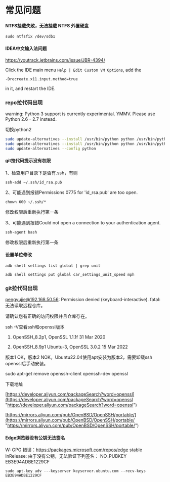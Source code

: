 # 常见问题

#### NTFS挂载失败，无法挂载 NTFS 外置硬盘

```纯文本
sudo ntfsfix /dev/sdb1
```

#### IDEA中文输入法问题

<https://youtrack.jetbrains.com/issue/JBR-4394/>

Click the IDE main menu `Help | Edit Custom VM Options`, add the 

```
-Drecreate.x11.input.method=true
```

 in it, and restart the IDE.

### repo拉代码出现

warning: Python 3 support is currently experimental. YMMV.
Please use Python 2.6 - 2.7 instead.

切换python2

```bash
sudo update-alternatives --install /usr/bin/python python /usr/bin/python3.8 1
sudo update-alternatives --install /usr/bin/python python /usr/bin/python2.7 2
sudo update-alternatives --config python

```



#### git拉代码提示没有权限

1、检查用户目录下是否有.ssh，有则

```
ssh-add ~/.ssh/id_rsa.pub
```

2、可能遇到报错Permissions 0775 for 'id_rsa.pub' are too open.

```
chown 600 ~/.ssh/*
```

修改权限后重新执行第一条

3、可能遇到报错Could not open a connection to your authentication agent.

```
ssh-agent bash
```

修改权限后重新执行第一条

#### 设置单位修改

```
adb shell settings list global | grep unit
```

```
adb shell settings put global car_settings_unit_speed mph
```

### git拉代码出现

[pengyujie@192.168.50.56](mailto:penge@192.168.50.56 "pengyujie@192.168.50.56"): Permission denied (keyboard-interactive).
fatal: 无法读取远程仓库。

请确认您有正确的访问权限并且仓库存在。

ssh -V查看ssh和openssl版本

1.  OpenSSH\_8.2p1, OpenSSL 1.1.1f  31 Mar 2020

2.  OpenSSH\_8.9p1 Ubuntu-3, OpenSSL 3.0.2 15 Mar 2022

版本1 OK，版本2 NOK。Ubuntu22.04使用apt安装为版本2，需要卸载ssh openssl后手动安装。

sudo apt-get remove openssh-client openssh-dev openssl

下载地址

[https://developer.aliyun.com/packageSearch?word=openssl](https://developer.aliyun.com/packageSearch?word=openssl "https://developer.aliyun.com/packageSearch?word=openssl")

[https://mirrors.aliyun.com/pub/OpenBSD/OpenSSH/portable/](https://mirrors.aliyun.com/pub/OpenBSD/OpenSSH/portable/ "https://mirrors.aliyun.com/pub/OpenBSD/OpenSSH/portable/")

#### Edge浏览器没有公钥无法签名

W: GPG 错误：https://packages.microsoft.com/repos/edge stable InRelease: 由于没有公钥，无法验证下列签名： NO_PUBKEY EB3E94ADBE1229CF

```
sudo apt-key adv ---keyserver keyserver.ubuntu.com --recv-keys EB3E94ADBE1229CF
```

